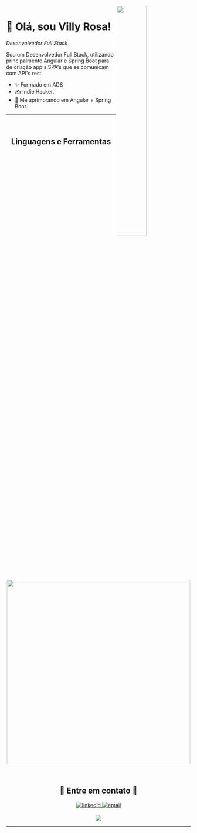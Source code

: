 <!--Banner-->

<!--Night Owl image-->
<div>
  <img align="right" width="40%" src="https://owlbertsio-resized.s3.amazonaws.com/Popper.psd.full.png">
</div>

<!--Header Name-->
# 👋 Olá, sou Villy Rosa! 
*Desenvolvedor Full Stack*
<br /> 

<!--Start Intro-->               
<p align="left">Sou um Desenvolvedor Full Stack, utilizando principalmente Angular e Spring Boot para de criação app's SPA's que se comunicam com API's rest.</p>

- ✨ Formado em ADS
- ✍ Indie Hacker.
- 🌱 Me aprimorando em Angular + Spring Boot.
<!--End Intro-->

---
<br />

<!--Languages and Tools Section-->       
<h2 align="center">Linguagens e Ferramentas</h2> 
<p align="center">
  <img width="500px" src="https://skillicons.dev/icons?i=java,php,ts,js,spring,nodejs,angular,scss,postgres,mysql,mongo,git,docker,postman&perline=7" />
</p>
<br />

<!--Contact Section--> 

<h2 align="center">🤝 Entre em contato 🤝 </h2>
<div align="center">
  <a href="https://www.linkedin.com/in/villy-rosa-475523213/" target="_blank">
    <img src=https://img.shields.io/badge/linkedin-%231E77B5.svg?&style=for-the-badge&logo=linkedin&logoColor=white alt="linkedin" style="margin-bottom: 5px;" />
  </a>
  
  <a href="mailto:villyrosa@hotmail.com" target="_blank">
    <img src="https://img.shields.io/badge/-Email-%23333?style=for-the-badge&logo=gmail&logoColor=white" alt="email" style="margin-bottom: 5px;">
  </a>
</div>

<!--Footer--> 
<p align="center">
  <img src="https://capsule-render.vercel.app/api?type=waving&color=gradient&height=65&section=footer"/>
</p>

------

